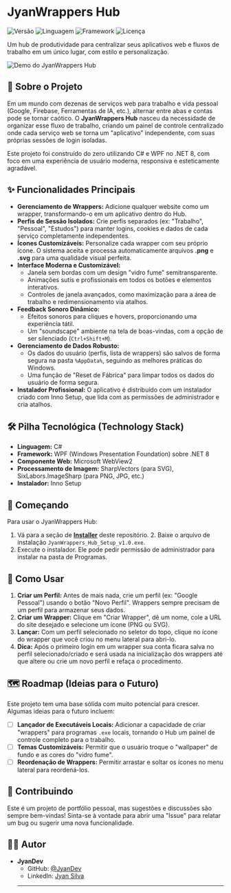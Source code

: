 # JyanWrappers Hub

![Versão](https://img.shields.io/badge/versão-1.0-blue)
![Linguagem](https://img.shields.io/badge/linguagem-C%23-blueviolet)
![Framework](https://img.shields.io/badge/framework-WPF%20%7C%20.NET%208-orange)
![Licença](https://img.shields.io/badge/licença-MIT-green)

Um hub de produtividade para centralizar seus aplicativos web e fluxos de trabalho em um único lugar, com estilo e personalização.

![Demo do JyanWrappers Hub](https://github.com/user-attachments/assets/d496472e-7ba0-4cd7-aa49-3396d57ac10e
)  

## 🚀 Sobre o Projeto

Em um mundo com dezenas de serviços web para trabalho e vida pessoal (Google, Firebase, Ferramentas de IA, etc.), alternar entre abas e contas pode se tornar caótico. O **JyanWrappers Hub** nasceu da necessidade de organizar esse fluxo de trabalho, criando um painel de controle centralizado onde cada serviço web se torna um "aplicativo" independente, com suas próprias sessões de login isoladas.

Este projeto foi construído do zero utilizando C# e WPF no .NET 8, com foco em uma experiência de usuário moderna, responsiva e esteticamente agradável.

## ✨ Funcionalidades Principais

* **Gerenciamento de Wrappers:** Adicione qualquer website como um wrapper, transformando-o em um aplicativo dentro do Hub.
* **Perfis de Sessão Isolados:** Crie perfis separados (ex: "Trabalho", "Pessoal", "Estudos") para manter logins, cookies e dados de cada serviço completamente independentes.
* **Ícones Customizáveis:** Personalize cada wrapper com seu próprio ícone. O sistema aceita e processa automaticamente arquivos **.png** e **.svg** para uma qualidade visual perfeita.
* **Interface Moderna e Customizável:**
    * Janela sem bordas com um design "vidro fume" semitransparente.
    * Animações sutis e profissionais em todos os botões e elementos interativos.
    * Controles de janela avançados, como maximização para a área de trabalho e redimensionamento via atalhos.
* **Feedback Sonoro Dinâmico:**
    * Efeitos sonoros para cliques e hovers, proporcionando uma experiência tátil.
    * Um "soundscape" ambiente na tela de boas-vindas, com a opção de ser silenciado (`Ctrl+Shift+M`).
* **Gerenciamento de Dados Robusto:**
    * Os dados do usuário (perfis, lista de wrappers) são salvos de forma segura na pasta `%AppData%`, seguindo as melhores práticas do Windows.
    * Uma função de "Reset de Fábrica" para limpar todos os dados do usuário de forma segura.
* **Instalador Profissional:** O aplicativo é distribuído com um instalador criado com Inno Setup, que lida com as permissões de administrador e cria atalhos.

## 🛠️ Pilha Tecnológica (Technology Stack)

* **Linguagem:** C#
* **Framework:** WPF (Windows Presentation Foundation) sobre .NET 8
* **Componente Web:** Microsoft WebView2
* **Processamento de Imagem:** SharpVectors (para SVG), SixLabors.ImageSharp (para PNG, JPG, etc.)
* **Instalador:** Inno Setup

## 🏁 Começando

Para usar o JyanWrappers Hub:

1.  Vá para a seção de [**Installer**](https://github.com/JyanDev/Hub-Wrappers/tree/main/Installer) deste repositório.
    2.  Baixe o arquivo de instalação `JyanWrappers_Hub_Setup_v1.0.exe`.
3.  Execute o instalador. Ele pode pedir permissão de administrador para instalar na pasta de Programas.

## 📖 Como Usar

1.  **Criar um Perfil:** Antes de mais nada, crie um perfil (ex: "Google Pessoal") usando o botão "Novo Perfil". Wrappers sempre precisam de um perfil para armazenar seus dados.
2.  **Criar um Wrapper:** Clique em "Criar Wrapper", dê um nome, cole a URL do site desejado e selecione um ícone (PNG ou SVG).
3.  **Lançar:** Com um perfil selecionado no seletor do topo, clique no ícone do wrapper que você criou no menu lateral para abri-lo.
4. **Dica:** Após o primeiro login em um wrapper sua conta ficara salva no perfil selecionado/criado e será usada na inicialização dos wrappers até que altere ou crie um novo perfil e refaça o procedimento.

## 🗺️ Roadmap (Ideias para o Futuro)

Este projeto tem uma base sólida com muito potencial para crescer. Algumas ideias para o futuro incluem:

* [ ] **Lançador de Executáveis Locais:** Adicionar a capacidade de criar "wrappers" para programas `.exe` locais, tornando o Hub um painel de controle completo para o trabalho.
* [ ] **Temas Customizáveis:** Permitir que o usuário troque o "wallpaper" de fundo e as cores do "vidro fume".
* [ ] **Reordenação de Wrappers:** Permitir arrastar e soltar os ícones no menu lateral para reordená-los.

## 🤝 Contribuindo

Este é um projeto de portfólio pessoal, mas sugestões e discussões são sempre bem-vindas! Sinta-se à vontade para abrir uma "Issue" para relatar um bug ou sugerir uma nova funcionalidade.

## 👨‍💻 Autor

* **JyanDev**
    * GitHub: [@JyanDev](https://github.com/JyanDev)
    * LinkedIn: [Jyan Silva](https://www.linkedin.com/in/jyan-silva) 
    ---

